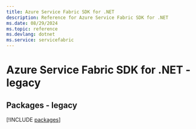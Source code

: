 ```yaml
---
title: Azure Service Fabric SDK for .NET
description: Reference for Azure Service Fabric SDK for .NET
ms.date: 08/29/2024
ms.topic: reference
ms.devlang: dotnet
ms.service: servicefabric
---
```

# Azure Service Fabric SDK for .NET - legacy
## Packages - legacy
[!INCLUDE [packages](service-fabric-index.md)]